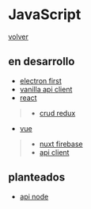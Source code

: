 # JavaScript

[volver](../README.md)

## en desarrollo

- [electron first](./electron-first/README.md)
- [vanilla api client](./js-vanilla-api-client/README.md)
- [react](./React/readme.md)
>
> - [crud redux](./React/react-crud-redux/README.md)
>
- [vue](./Vue/readme.md)
>
> - [nuxt firebase](./Vue/nuxt-firebase/README.md)
> - [api client](./Vue/vue-api-client/README.md)

## planteados

- [api node](./api-node-js/README.md)
